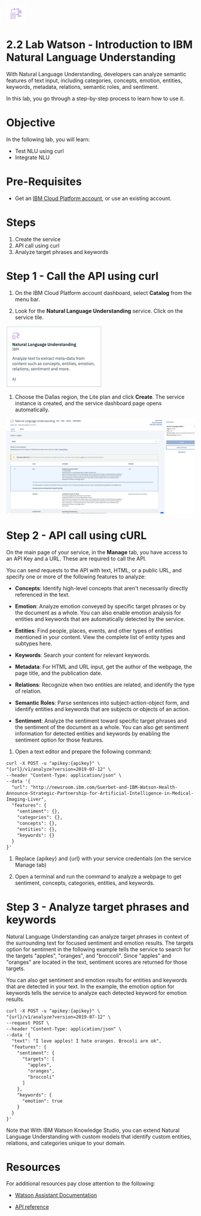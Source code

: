 ![](./images/icon.png)

# 2.2 Lab Watson - Introduction to IBM Natural Language Understanding

With Natural Language Understanding, developers can analyze semantic features of text input, including categories, concepts, emotion, entities, keywords, metadata, relations, semantic roles, and sentiment.


In this lab, you go through a step-by-step process to learn how to use it.


# Objective

In the following lab, you will learn:


+ Test NLU using curl
+ Integrate NLU


# Pre-Requisites

+ Get an [IBM Cloud Platform account](https://console.bluemix.net/registration/), or use an existing account.


# Steps

1. Create the service
2. API call using curl
3. Analyze target phrases and keywords



# Step 1 - Call the API using curl

1. On the IBM Cloud Platform account dashboard, select **Catalog** from the menu bar.

1. Look for the **Natural Language Understanding** service. Click on the service tile.

  ![](./images/service.png)

1. Choose the Dallas region, the Lite plan and click **Create**. The service instance is created, and the service dashboard page opens automatically.

  ![](./images/service-creation.png)



# Step 2 - API call using cURL

On the main page of your service, in the **Manage** tab, you have access to an API Key and a URL. These are required to call the API.

You can send requests to the API with text, HTML, or a public URL, and specify one or more of the following features to analyze:

  - **Concepts**:
Identify high-level concepts that aren't necessarily directly referenced in the text.

  - **Emotion**:
Analyze emotion conveyed by specific target phrases or by the document as a whole. You can also enable emotion analysis for entities and keywords that are automatically detected by the service.

  - **Entities**:
Find people, places, events, and other types of entities mentioned in your content. View the complete list of entity types and subtypes here.

  - **Keywords**:
Search your content for relevant keywords.

  - **Metadata**:
For HTML and URL input, get the author of the webpage, the page title, and the publication date.

  - **Relations**:
Recognize when two entities are related, and identify the type of relation.

  - **Semantic Roles**:
Parse sentences into subject-action-object form, and identify entities and keywords that are subjects or objects of an action.

  - **Sentiment**:
Analyze the sentiment toward specific target phrases and the sentiment of the document as a whole. You can also get sentiment information for detected entities and keywords by enabling the sentiment option for those features.


1.  Open a text editor and prepare the following command:

  ```
  curl -X POST -u "apikey:{apikey}" \
  "{url}/v1/analyze?version=2019-07-12" \
  --header "Content-Type: application/json" \
  --data '{
    "url": "http://newsroom.ibm.com/Guerbet-and-IBM-Watson-Health-Announce-Strategic-Partnership-for-Artificial-Intelligence-in-Medical-Imaging-Liver",
    "features": {
      "sentiment": {},
      "categories": {},
      "concepts": {},
      "entities": {},
      "keywords": {}
    }
  }'

  ```

1. Replace {apikey} and {url} with your service credentials (on the service Manage tab)

1. Open a terminal and run the command to analyze a webpage to get sentiment, concepts, categories, entities, and keywords.


# Step 3 - Analyze target phrases and keywords

Natural Language Understanding can analyze target phrases in context of the surrounding text for focused sentiment and emotion results. The targets option for sentiment in the following example tells the service to search for the targets "apples", "oranges", and "broccoli". Since "apples" and "oranges" are located in the text, sentiment scores are returned for those targets.

You can also get sentiment and emotion results for entities and keywords that are detected in your text. In the example, the emotion option for keywords tells the service to analyze each detected keyword for emotion results.

```
curl -X POST -u "apikey:{apikey}" \
"{url}/v1/analyze?version=2019-07-12" \
--request POST \
--header "Content-Type: application/json" \
--data '{
  "text": "I love apples! I hate oranges. Brocoli are ok",
  "features": {
    "sentiment": {
      "targets": [
        "apples",
        "oranges",
        "broccoli"
      ]
    },
    "keywords": {
      "emotion": true
    }
  }
}'

```

Note that With IBM Watson Knowledge Studio, you can extend Natural Language Understanding with custom models that identify custom entities, relations, and categories unique to your domain.

# Resources

For additional resources pay close attention to the following:

- [Watson Assistant Documentation](https://console.bluemix.net/docs/services/assistant/getting-started.html#getting-started)

- [API reference](https://cloud.ibm.com/apidocs/natural-language-understanding/natural-language-understanding?_ga=2.150567798.1595110995.1575383823-679962596.1538488997&cm_mc_uid=66302025876115544728192&cm_mc_sid_50200000=22044011575383822411&cm_mc_sid_52640000=51483141575383822413)
